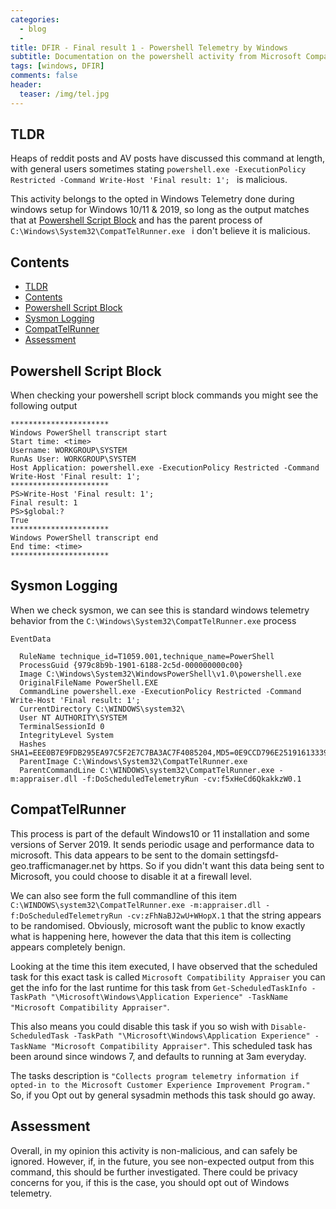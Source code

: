 ```yaml
---
categories:
  - blog
  - 
title: DFIR - Final result 1 - Powershell Telemetry by Windows
subtitle: Documentation on the powershell activity from Microsoft Compatibility Appraiser
tags: [windows, DFIR]
comments: false
header:
  teaser: /img/tel.jpg
---
```


## TLDR
Heaps of reddit posts and AV posts have discussed this command at length, with general users sometimes stating `powershell.exe -ExecutionPolicy Restricted -Command Write-Host 'Final result: 1'; ` is malicious.

This activity belongs to the opted in Windows Telemetry done during windows setup for Windows 10/11 & 2019, so long as the output matches that at [Powershell Script Block](#powershell-script-block) and has the parent process of `C:\Windows\System32\CompatTelRunner.exe ` i don't believe it is malicious.

## Contents

- [TLDR](#tldr)
- [Contents](#contents)
- [Powershell Script Block](#powershell-script-block)
- [Sysmon Logging](#sysmon-logging)
- [CompatTelRunner](#compattelrunner)
- [Assessment](#assessment)

## Powershell Script Block

When checking your powershell script block commands you might see the following output

```
**********************
Windows PowerShell transcript start
Start time: <time>
Username: WORKGROUP\SYSTEM
RunAs User: WORKGROUP\SYSTEM
Host Application: powershell.exe -ExecutionPolicy Restricted -Command Write-Host 'Final result: 1';
**********************
PS>Write-Host 'Final result: 1';
Final result: 1
PS>$global:?
True
**********************
Windows PowerShell transcript end
End time: <time>
**********************
```

## Sysmon Logging

When we check sysmon, we can see this is standard windows telemetry behavior from the `C:\Windows\System32\CompatTelRunner.exe` process

```
EventData 

  RuleName technique_id=T1059.001,technique_name=PowerShell 
  ProcessGuid {979c8b9b-1901-6188-2c5d-000000000c00} 
  Image C:\Windows\System32\WindowsPowerShell\v1.0\powershell.exe 
  OriginalFileName PowerShell.EXE 
  CommandLine powershell.exe -ExecutionPolicy Restricted -Command Write-Host 'Final result: 1'; 
  CurrentDirectory C:\WINDOWS\system32\ 
  User NT AUTHORITY\SYSTEM 
  TerminalSessionId 0 
  IntegrityLevel System 
  Hashes SHA1=EEE0B7E9FDB295EA97C5F2E7C7BA3AC7F4085204,MD5=0E9CCD796E251916133392539572A374,SHA256=C7D4E119149A7150B7101A4BD9FFFBF659FBA76D058F7BF6CC73C99FB36E8221,IMPHASH=BF7A6E7A62C3F5B2E8E069438AC1DD3D 
  ParentImage C:\Windows\System32\CompatTelRunner.exe 
  ParentCommandLine C:\WINDOWS\system32\CompatTelRunner.exe -m:appraiser.dll -f:DoScheduledTelemetryRun -cv:f5xHeCd6QkakkzW0.1 
```

## CompatTelRunner

This process is part of the default Windows10 or 11 installation and some versions of Server 2019. It sends periodic usage and performance data to microsoft. This data appears to be sent to the domain settingsfd-geo.trafficmanager.net by https. So if you didn't want this data being sent to Microsoft, you could choose to disable it at a firewall level.

We can also see form the full commandline of this item `C:\WINDOWS\system32\CompatTelRunner.exe -m:appraiser.dll -f:DoScheduledTelemetryRun -cv:zFhNaBJ2wU+WHopX.1` that the string appears to be randomised. Obviously, microsoft want the public to know exactly what is happening here, however the data that this item is collecting appears completely benign.

Looking at the time this item executed, I have observed that the scheduled task for this exact task is called `Microsoft Compatibility Appraiser` you can get the info for the last runtime for this task from `Get-ScheduledTaskInfo -TaskPath "\Microsoft\Windows\Application Experience" -TaskName "Microsoft Compatibility Appraiser"`. 

This also means you could disable this task if you so wish with `Disable-ScheduledTask -TaskPath "\Microsoft\Windows\Application Experience" -TaskName "Microsoft Compatibility Appraiser"`. This scheduled task has been around since windows 7, and defaults to running at 3am everyday.

The tasks description is `"Collects program telemetry information if opted-in to the Microsoft Customer Experience Improvement Program."` So, if you Opt out by general sysadmin methods this task should go away. 

## Assessment

Overall, in my opinion this activity is non-malicious, and can safely be ignored. However, if, in the future, you see non-expected output from this command, this should be further investigated. There could be privacy concerns for you, if this is the case, you should opt out of Windows telemetry.